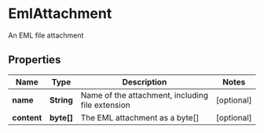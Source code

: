 

# EmlAttachment

An EML file attachment

## Properties

| Name | Type | Description | Notes |
|------------ | ------------- | ------------- | -------------|
|**name** | **String** | Name of the attachment, including file extension |  [optional] |
|**content** | **byte[]** | The EML attachment as a byte[] |  [optional] |



